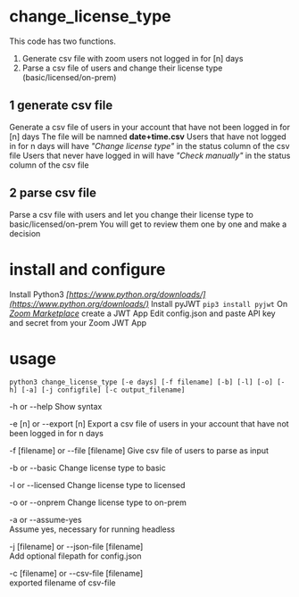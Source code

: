 # change_license_type
This code has two functions.
1. Generate csv file with zoom users not logged in for [n] days
2. Parse a csv file of users and change their license type (basic/licensed/on-prem)

## 1 generate csv file
Generate a csv file of users in your account that have not been logged in for [n] days
The file will be namned **date+time.csv**
Users that have not logged in for n days will have *"Change license type"* in the status column of the csv file
Users that never have logged in will have *"Check manually"* in the status column of the csv file

## 2 parse csv file
Parse a csv file with users and let you change their license type to basic/licensed/on-prem
You will get to review them one by one and make a decision

# install and configure
Install Python3 *[https://www.python.org/downloads/](https://www.python.org/downloads/)*
Install pyJWT `pip3 install pyjwt`
On *[Zoom Marketplace](https://marketplace.zoom.us/docs/guides/build/jwt-app)* create a JWT App
Edit config.json and paste API key and secret from your Zoom JWT App

# usage
`python3 change_license_type [-e days] [-f filename] [-b] [-l] [-o] [-h] [-a] [-j configfile] [-c output_filename]`

-h or --help
Show syntax

-e [n] or --export [n]
Export a csv file of users in your account that have not been logged in for n days

-f [filename] or --file [filename]
Give csv file of users to parse as input

-b or --basic
Change license type to basic

-l or --licensed
Change license type to licensed

-o or --onprem
Change license type to on-prem

-a or --assume-yes  
Assume yes, necessary for running headless  

-j [filename] or --json-file [filename]  
Add optional filepath for config.json  

-c [filename] or --csv-file [filename]  
exported filename of csv-file  
